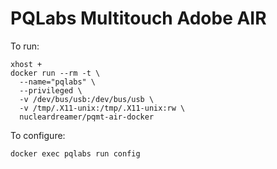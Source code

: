 # PQLabs Multitouch Adobe AIR
To run:
```
xhost +
docker run --rm -t \
  --name="pqlabs" \
  --privileged \
  -v /dev/bus/usb:/dev/bus/usb \
  -v /tmp/.X11-unix:/tmp/.X11-unix:rw \
  nucleardreamer/pqmt-air-docker
```
To configure:
```
docker exec pqlabs run config
```
